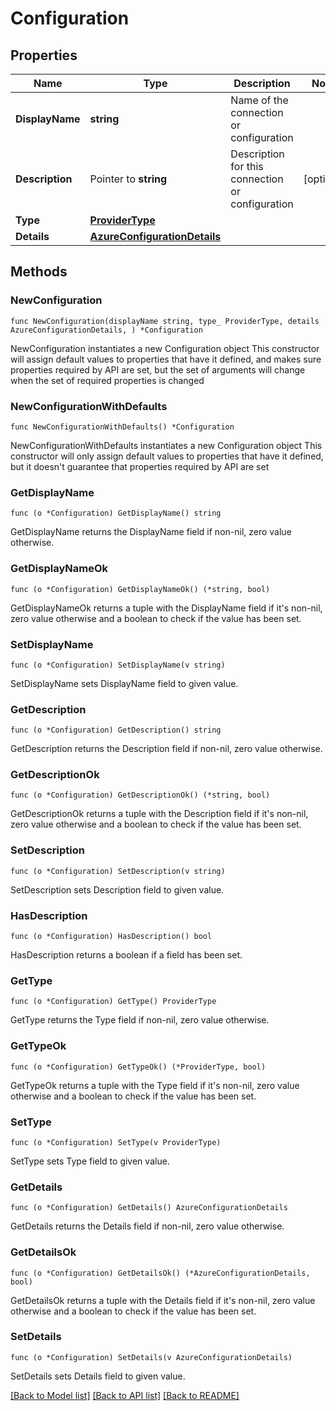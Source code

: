 # Configuration

## Properties

Name | Type | Description | Notes
------------ | ------------- | ------------- | -------------
**DisplayName** | **string** | Name of the connection or configuration | 
**Description** | Pointer to **string** | Description for this connection or configuration | [optional] 
**Type** | [**ProviderType**](ProviderType.md) |  | 
**Details** | [**AzureConfigurationDetails**](AzureConfigurationDetails.md) |  | 

## Methods

### NewConfiguration

`func NewConfiguration(displayName string, type_ ProviderType, details AzureConfigurationDetails, ) *Configuration`

NewConfiguration instantiates a new Configuration object
This constructor will assign default values to properties that have it defined,
and makes sure properties required by API are set, but the set of arguments
will change when the set of required properties is changed

### NewConfigurationWithDefaults

`func NewConfigurationWithDefaults() *Configuration`

NewConfigurationWithDefaults instantiates a new Configuration object
This constructor will only assign default values to properties that have it defined,
but it doesn't guarantee that properties required by API are set

### GetDisplayName

`func (o *Configuration) GetDisplayName() string`

GetDisplayName returns the DisplayName field if non-nil, zero value otherwise.

### GetDisplayNameOk

`func (o *Configuration) GetDisplayNameOk() (*string, bool)`

GetDisplayNameOk returns a tuple with the DisplayName field if it's non-nil, zero value otherwise
and a boolean to check if the value has been set.

### SetDisplayName

`func (o *Configuration) SetDisplayName(v string)`

SetDisplayName sets DisplayName field to given value.


### GetDescription

`func (o *Configuration) GetDescription() string`

GetDescription returns the Description field if non-nil, zero value otherwise.

### GetDescriptionOk

`func (o *Configuration) GetDescriptionOk() (*string, bool)`

GetDescriptionOk returns a tuple with the Description field if it's non-nil, zero value otherwise
and a boolean to check if the value has been set.

### SetDescription

`func (o *Configuration) SetDescription(v string)`

SetDescription sets Description field to given value.

### HasDescription

`func (o *Configuration) HasDescription() bool`

HasDescription returns a boolean if a field has been set.

### GetType

`func (o *Configuration) GetType() ProviderType`

GetType returns the Type field if non-nil, zero value otherwise.

### GetTypeOk

`func (o *Configuration) GetTypeOk() (*ProviderType, bool)`

GetTypeOk returns a tuple with the Type field if it's non-nil, zero value otherwise
and a boolean to check if the value has been set.

### SetType

`func (o *Configuration) SetType(v ProviderType)`

SetType sets Type field to given value.


### GetDetails

`func (o *Configuration) GetDetails() AzureConfigurationDetails`

GetDetails returns the Details field if non-nil, zero value otherwise.

### GetDetailsOk

`func (o *Configuration) GetDetailsOk() (*AzureConfigurationDetails, bool)`

GetDetailsOk returns a tuple with the Details field if it's non-nil, zero value otherwise
and a boolean to check if the value has been set.

### SetDetails

`func (o *Configuration) SetDetails(v AzureConfigurationDetails)`

SetDetails sets Details field to given value.



[[Back to Model list]](../README.md#documentation-for-models) [[Back to API list]](../README.md#documentation-for-api-endpoints) [[Back to README]](../README.md)



